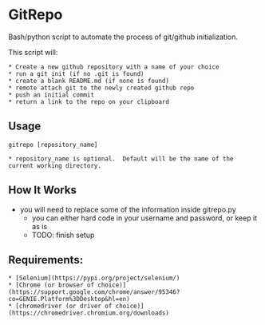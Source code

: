 # GitRepo

Bash/python script to automate the process of git/github initialization.

This script will:

	* Create a new github repository with a name of your choice
	* run a git init (if no .git is found)
	* create a blank README.md (if none is found)
	* remote attach git to the newly created github repo
	* push an initial commit
	* return a link to the repo on your clipboard


Usage
----

```
gitrepo [repository_name]
```
	* repository_name is optional.  Default will be the name of the current working directory.

How It Works
----
* you will need to replace some of the information inside gitrepo.py
	* you can either hard code in your username and password, or keep it as is
	* TODO: finish setup

Requirements:
----
	* [Selenium](https://pypi.org/project/selenium/)
	* [Chrome (or browser of choice)](https://support.google.com/chrome/answer/95346?co=GENIE.Platform%3DDesktop&hl=en)
	* [chromedriver (or driver of choice)](https://chromedriver.chromium.org/downloads)

